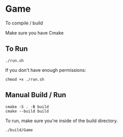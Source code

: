 # Game

To compile / build

Make sure you have Cmake

## To Run

```shell
./run.sh
```

If you don't have enough permissions:

```shell
chmod +x ./run.sh
```

## Manual Build / Run

```shell
cmake -S . -B build
cmake --build build
```

To run, make sure you're inside of the build directory.

```shell
./build/Game
```
